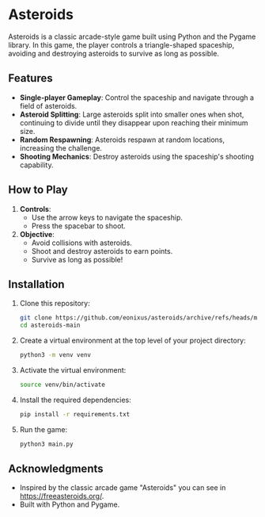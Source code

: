 # Asteroids

Asteroids is a classic arcade-style game built using Python and the Pygame library. In this game, the player controls a triangle-shaped spaceship, avoiding and destroying asteroids to survive as long as possible.

## Features

- **Single-player Gameplay**: Control the spaceship and navigate through a field of asteroids.
- **Asteroid Splitting**: Large asteroids split into smaller ones when shot, continuing to divide until they disappear upon reaching their minimum size.
- **Random Respawning**: Asteroids respawn at random locations, increasing the challenge.
- **Shooting Mechanics**: Destroy asteroids using the spaceship's shooting capability.

## How to Play

1. **Controls**:
   - Use the arrow keys to navigate the spaceship.
   - Press the spacebar to shoot.
2. **Objective**:
   - Avoid collisions with asteroids.
   - Shoot and destroy asteroids to earn points.
   - Survive as long as possible!

## Installation

1. Clone this repository:
   ```bash
   git clone https://github.com/eonixus/asteroids/archive/refs/heads/main.zip
   cd asteroids-main
   ```

2. Create a virtual environment at the top level of your project directory:
   ```bash
   python3 -m venv venv
   ```

3. Activate the virtual environment:
   ```bash
   source venv/bin/activate
   ```

4. Install the required dependencies:
   ```bash
   pip install -r requirements.txt
   ```

5. Run the game:
   ```bash
   python3 main.py
   ```

## Acknowledgments
- Inspired by the classic arcade game "Asteroids" you can see in https://freeasteroids.org/.
- Built with Python and Pygame.